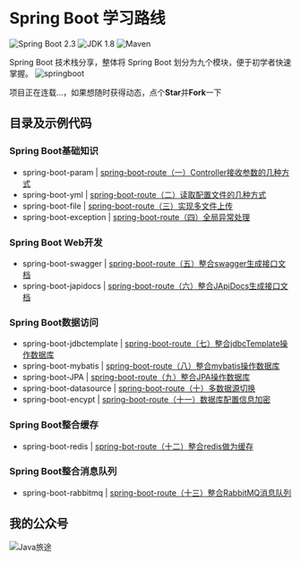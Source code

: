 Spring Boot 学习路线
===

![Spring Boot 2.3](https://img.shields.io/badge/Spring%20Boot-2.3-brightgreen.svg)
![JDK 1.8](https://img.shields.io/badge/JDK-1.8-brightgreen.svg)
![Maven](https://img.shields.io/badge/Maven-3.5.4-yellowgreen.svg)

Spring Boot 技术栈分享，整体将 Spring Boot 划分为九个模块，便于初学者快速掌握。
![springboot](https://mmbiz.qpic.cn/mmbiz_png/lgiaG5BicLkVfF1BjN5R1wZR3oCnkESSrF9zcLEYcrm6sv2dHshctmIQNHVbrEn2y9aVGDWSia73pDWkFEiafw27NQ/640?wx_fmt=png&tp=webp&wxfrom=5&wx_lazy=1&wx_co=1)

项目正在连载...，如果想随时获得动态，点个**Star**并**Fork**一下

## 目录及示例代码
### Spring Boot基础知识

- spring-boot-param | [spring-boot-route（一）Controller接收参数的几种方式](https://mp.weixin.qq.com/s/TvvHxOa7_pzeqwGKUalIcA)
- spring-boot-yml | [spring-boot-route（二）读取配置文件的几种方式](https://mp.weixin.qq.com/s/1SdHviUwagWQmTW__d4w1g)
- spring-boot-file | [spring-boot-route（三）实现多文件上传](https://mp.weixin.qq.com/s/6ZbV9STT8Es76c7iC7ZFEQ)
- spring-boot-exception | [spring-boot-route（四）全局异常处理](https://mp.weixin.qq.com/s/uyNerDDvYafHXh_OImbOww)

### Spring Boot Web开发

- spring-boot-swagger | [spring-boot-route（五）整合swagger生成接口文档](https://mp.weixin.qq.com/s/L9C5doTc_iKul7--RL3CDg)
- spring-boot-japidocs | [spring-boot-route（六）整合JApiDocs生成接口文档](https://mp.weixin.qq.com/s/wIj5wrEPQUf0n19E5th63w)

### Spring Boot数据访问

- spring-boot-jdbctemplate | [spring-boot-route（七）整合jdbcTemplate操作数据库](https://mp.weixin.qq.com/s/_VP272DEDU9WMHMBCldkhQ)
- spring-boot-mybatis | [spring-boot-route（八）整合mybatis操作数据库](https://mp.weixin.qq.com/s/O6WedNg4wbjEec0Ankco1g)
- spring-boot-JPA | [spring-boot-route（九）整合JPA操作数据库](https://mp.weixin.qq.com/s/YR2Z1ccQQVxEjAWK1adHFg)
- spring-boot-datasource | [spring-boot-route（十）多数据源切换](https://mp.weixin.qq.com/s/glxY1zvr7PcIdRz1ShsKYQ)
- spring-boot-encypt | [spring-boot-route（十一）数据库配置信息加密](https://mp.weixin.qq.com/s/l7A6YwvIoXEVT3pyNdjP_g)

### Spring Boot整合缓存

- spring-boot-redis | [spring-bot-route（十二）整合redis做为缓存](https://mp.weixin.qq.com/s/sj9Oq3i4zEyoEhwyBmUERA)

### Spring Boot整合消息队列
- spring-boot-rabbitmq | [spring-boot-route（十三）整合RabbitMQ消息队列](https://mp.weixin.qq.com/s/X2QtStCpcOFKYGQnuakFvg)

## 我的公众号
![Java旅途](https://mmbiz.qpic.cn/mmbiz_jpg/lgiaG5BicLkVcL78JBvS9m020Nt20MtiaRjgm6nhDIK8BBtObRhlDSX1byTgNTe79hmHiaLFppsBkzhnAq7oj3nyPA/640?wx_fmt=jpeg&tp=webp&wxfrom=5&wx_lazy=1&wx_co=1)